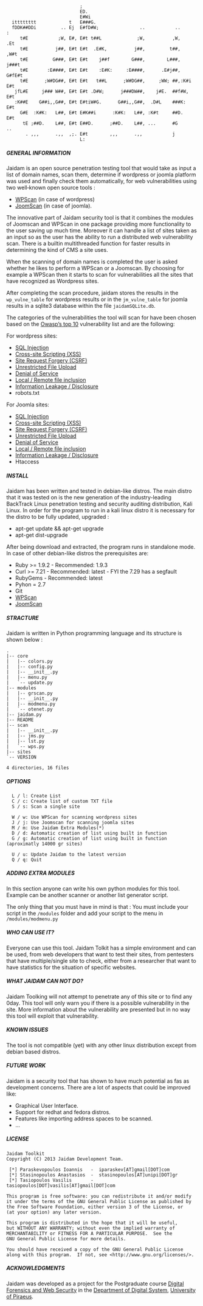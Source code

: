      
                               ;                                            
                               ED.                                          
                               E#Wi                                         
      itttttttt            t   E###G.                                       
      fDDK##DDi         .. Ej  E#fD#W;               ..           ..       :
         t#E           ;W, E#, E#t t##L             ;W,          ,W,     .Et
         t#E          j##, E#t E#t  .E#K,          j##,         t##,    ,W#t
         t#E         G###, E#t E#t    j##f        G###,        L###,   j###t
         t#E       :E####, E#t E#t    :E#K:     :E####,      .E#j##,  G#fE#t
         t#E      ;W#DG##, E#t E#t   t##L      ;W#DG##,     ;WW; ##,:K#i E#t
       jfL#E     j### W##, E#t E#t .D#W;      j###DW##,    j#E.  ##f#W,  E#t
       :K##E    G##i,,G##, E#t E#tiW#G.      G##i,,G##,  .D#L    ###K:   E#t
         G#E  :K#K:   L##, E#t E#K##i      :K#K:   L##, :K#t     ##D.    E#t
          tE ;##D.    L##, E#t E##D.      ;##D.    L##, ...      #G      .. 
           . ,,,      .,,  ,;. E#t        ,,,      .,,           j          
                               L:                          

##### GENERAL INFORMATION

Jaidam is an open source penetration testing tool that would take as input a list of domain names, scan them, determine if wordpress or joomla platform was used and finally check them automatically, for web vulnerabilities using two well‐known open source tools : 

- [WPScan](http://wpscan.org) (in case of wordpress) 
- [JoomScan](http://sourceforge.net/projects/joomscan/) (in case of  joomla). 

The innovative part of Jaidam security tool is that it combines the modules of Joomscan and WPScan in one package providing more functionality to the user saving up much time. Moreover it can handle a list of sites taken as an input so as the user has the ability to run a distributed web vulnerability scan. There is a builtin multithreaded function for faster results in determining the kind of CMS a site uses. 

When the scanning of domain names is completed the user is asked whether he likes to perform a WPScan or a Joomscan. By choosing for example a WPScan then it starts to scan for vulnerabilities all the sites that have recognized as Wordpress sites.

After completing the scan procedure, jaidam stores the results in the `wp_vulne_table` for wordpress results or in the `jm_vulne_table` for joomla results in a sqlite3 database within the file `jaidamSQLite.db`.

The categories of the vulnerabilities the tool will scan for have been chosen based on the [Owasp’s top 10](https://www.owasp.org/index.php/Category:OWASP_Top_Ten_Project) vulnerability list and are the following: 

For wordpress sites: 
- [SQL Injection](https://www.owasp.org/index.php/SQL_Injection)
- [Cross-site Scripting (XSS)](https://www.owasp.org/index.php/Cross-site_scripting)
- [Site Request Forgery (CSRF)](https://www.owasp.org/index.php/Cross-Site_Request_Forgery_%28CSRF%29)
- [Unrestricted File Upload](https://www.owasp.org/index.php/Unrestricted_File_Upload)
- [Denial of Service](https://www.owasp.org/index.php/Denial_of_Service)
- [Local / Remote file inclusion](https://en.wikipedia.org/wiki/File_inclusion_vulnerability)
- [Information Leakage / Disclosure](https://www.owasp.org/index.php/Information_Leakage)
- robots.txt 

For Joomla sites:
- [SQL Injection](https://www.owasp.org/index.php/SQL_Injection)
- [Cross-site Scripting (XSS)](https://www.owasp.org/index.php/Cross-site_scripting)
- [Site Request Forgery (CSRF)](https://www.owasp.org/index.php/Cross-Site_Request_Forgery_%28CSRF%29)
- [Unrestricted File Upload](https://www.owasp.org/index.php/Unrestricted_File_Upload)
- [Denial of Service](https://www.owasp.org/index.php/Denial_of_Service)
- [Local / Remote file inclusion](https://en.wikipedia.org/wiki/File_inclusion_vulnerability)
- [Information Leakage / Disclosure](https://www.owasp.org/index.php/Information_Leakage)
- Htaccess


##### INSTALL
Jaidam has been written and tested in debian-like distros. The main distro that it was tested on is the new generation of the industry-leading BackTrack Linux penetration testing and security auditing distribution, Kali Linux. 
In order for the program to run in a kali linux distro it is necessary for the distro to be fully updated, upgraded :

- apt-get update && apt-get upgrade
- apt-get dist-upgrade
 
After being download and extracted, the program runs in standalone mode.
In case of other debian-like distros the prerequisites are:

- Ruby >= 1.9.2 - Recommended: 1.9.3
- Curl >= 7.21 - Recommended: latest - FYI the 7.29 has a segfault
- RubyGems - Recommended: latest
- Pyhon = 2.7
- Git
- [WPScan](http://wpscan.org)
- [JoomScan](http://sourceforge.net/projects/joomscan/)


##### STRACTURE
Jaidam is written in Python programming language and its structure is shown below :

    .
    |-- core
    |   |-- colors.py
    |   |-- config.py
    |   |-- __init__.py
    |   |-- menu.py
    |   `-- update.py
    |-- modules
    |   |-- grscan.py
    |   |-- __init__.py
    |   |-- modmenu.py
    |   `-- otenet.py
    |-- jaidam.py
    |-- README
    |-- scan
    |   |-- __init__.py
    |   |-- jms.py
    |   |-- lst.py
    |   `-- wps.py
    |-- sites
    `-- VERSION
    
    4 directories, 16 files
    
##### OPTIONS
      L / l: Create List
      C / c: Create list of custom TXT file
      S / s: Scan a single site
    
      W / w: Use WPScan for scanning wordpress sites
      J / j: Use Joomscan for scanning joomla sites
      M / m: Use Jaidam Extra Modules(*)
      D / d: Automatic creation of list using built in function 
      G / g: Automatic creation of list using built in function (aproximatly 14000 gr sites)
    
      U / u: Update Jaidam to the latest version
      Q / q: Quit

##### ADDING EXTRA MODULES
In this section anyone can write his own python modules for this tool. Example can be another scanner or another list generator script. 

The only thing that you must have in mind is that : 
You must include your script in the `/modules` folder and add your script to the menu in `/modules/modmenu.py`

##### WHO CAN USE IT?
Everyone can use this tool. Jaidam Tolkit has a simple environment and can be used, from web developers that want to test their sites, from pentesters that have multiple/single site to check, either from a researcher that want to have statistics for the situation of specific websites. 


##### WHAT JAIDAM CAN NOT DO?
Jaidam Toolking will not attempt to penetrate any of this site or to find any 0day. This tool will only warn you if there is a possible vulnerability in the site. More information about the vulnerability are presented but in no way this tool will exploit that vulnerability.


##### KNOWN ISSUES
The tool is not compatible (yet) with any other linux distribution except from debian based distros.


##### FUTURE WORK
Jaidam is a security tool that has shown to have much potential as fas as development concerns. There are a lot of aspects that could be improved like:

- Graphical User Interface.
- Support for redhat and fedora distros.
- Features like importing address spaces to be scanned.
- ...


##### LICENSE
    Jaidam Toolkit
    Copyright (C) 2013 Jaidam Development Team.
    
     [*] Paraskevopoulos Ioannis   -  iparaskev[AT]gmail[DOT]com
     [*] Stasinopoulos Anastasios  -  stasinopoulos[AT]unipi[DOT]gr
     [*] Tasiopoulos Vasilis       -  tasiopoulos[DOT]vasilis[AT]gmail[DOT]com
    
    This program is free software: you can redistribute it and/or modify
    it under the terms of the GNU General Public License as published by
    the Free Software Foundation, either version 3 of the License, or
    (at your option) any later version.
    
    This program is distributed in the hope that it will be useful,
    but WITHOUT ANY WARRANTY; without even the implied warranty of
    MERCHANTABILITY or FITNESS FOR A PARTICULAR PURPOSE.  See the
    GNU General Public License for more details.
    
    You should have received a copy of the GNU General Public License
    along with this program.  If not, see <http://www.gnu.org/licenses/>.


##### ACKNOWLEDGMENTS
Jaidam was developed as a project for the Postgraduate course [Digital Forensics and Web Security](http://temsec.ds.unipi.gr/en/digital-forensics-and-web-security/)
in the [Department of Digital System](http://www.ds.unipi.gr/), [University of Piraeus](http://www.unipi.gr/unipi/en/).
